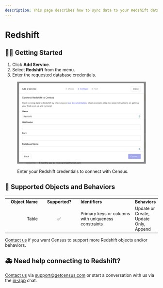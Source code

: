 ```yaml
---
description: This page describes how to sync data to your Redshift data warehouse.
---
```


# Redshift

## 🏃‍♀️ Getting Started

1. Click **Add Service**.
2. Select **Redshift** from the menu.
3. Enter the requested database credentials.

<figure><img src="../.gitbook/assets/redshift-destination.png" alt=""><figcaption><p>Enter your Redshift credentials to connect with Census.</p></figcaption></figure>

## 🔀 Supported Objects and Behaviors

<table data-header-hidden><thead><tr><th width="151" align="right"></th><th width="144" align="center"></th><th width="246"></th><th></th></tr></thead><tbody><tr><td align="right"><strong>Object Name</strong></td><td align="center"><strong>Supported?</strong></td><td><strong>Identifiers</strong></td><td><strong>Behaviors</strong></td></tr><tr><td align="right">Table</td><td align="center">✅</td><td>Primary keys or columns with uniqueness constraints</td><td>Update or Create, Update Only, Append</td></tr></tbody></table>

[Contact us](mailto:support@getcensus.com) if you want Census to support more Redshift objects and/or behaviors.

## 🚑 Need help connecting to Redshift?

[Contact us](mailto:support@getcensus.com) via support@getcensus.com or start a conversation with us via the [in-app](https://app.getcensus.com) chat.
